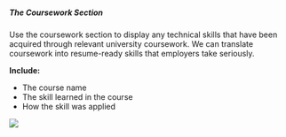 ##### The Coursework Section

Use the coursework section to display any technical skills that have been acquired through relevant university coursework. We can translate coursework into resume-ready skills that employers take seriously.

**Include:**

-   The course name
-   The skill learned in the course
-   How the skill was applied

![](https://app.rezi.ai/assets/coursework_1.0ed45fce.png)